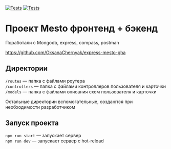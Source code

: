 [![Tests](https://github.com/OksanaChernyak/express-mesto-gha/actions/workflows/tests-13-sprint.yml/badge.svg)](https://github.com/OksanaChernyak/express-mesto-gha/actions/workflows/tests-13-sprint.yml) [![Tests](https://github.com/OksanaChernyak/express-mesto-gha/actions/workflows/tests-14-sprint.yml/badge.svg)](https://github.com/OksanaChernyak/express-mesto-gha/actions/workflows/tests-14-sprint.yml)
# Проект Mesto фронтенд + бэкенд
Поработали с Mongodb, express, compass, postman

https://github.com/OksanaChernyak/express-mesto-gha




## Директории

`/routes` — папка с файлами роутера  
`/controllers` — папка с файлами контроллеров пользователя и карточки   
`/models` — папка с файлами описания схем пользователя и карточки  
  
Остальные директории вспомогательные, создаются при необходимости разработчиком

## Запуск проекта

`npm run start` — запускает сервер   
`npm run dev` — запускает сервер с hot-reload
